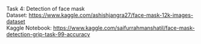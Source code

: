 Task 4: Detection of face mask  
Dataset: https://www.kaggle.com/ashishjangra27/face-mask-12k-images-dataset  
Kaggle Notebook: https://www.kaggle.com/saifurrahmanshatil/face-mask-detection-grip-task-99-accuracy  
